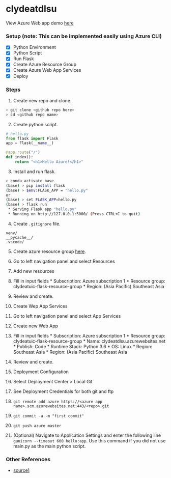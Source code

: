 # clydeatdlsu
View Azure Web app demo [here](https://clydeatdlsu.azurewebsites.net/)

### Setup (note: This can be implemented easily using Azure CLI)
- [x] Python Environment
- [x] Python Script
- [x] Run Flask
- [x] Create Azure Resource Group
- [x] Create Azure Web App Services
- [x] Deploy

### Steps

1. Create new repo and clone.
```bash
> git clone <github repo here>
> cd <github repo name>
```

2. Create python script.
```python
# hello.py
from flask import Flask
app = Flask(__name__)

@app.route("/")
def index():
    return "<h1>Hello Azure!</h1>"
```

3. Install and run flask.
```bash
> conda activate base
(base) > pip install flask
(base) > $env:FLASK_APP = "hello.py"
or
(base) > set FLASK_APP=hello.py
(base) > flask run
 * Serving Flask app "hello.py"
 * Running on http://127.0.0.1:5000/ (Press CTRL+C to quit)
```

4. Create ```.gitignore``` file.
```text
venv/
__pycache__/
.vscode/
```

5. Create azure resource group [here](https://portal.azure.com/#home).
  1. Go to left navigation panel and select Resources
  2. Add new resources
  3. Fill in input fields
    * Subscription: Azure subscription 1
    * Resource group: clydeatuic-flask-resource-group
    * Region: (Asia Pacific) Southeast Asia
  4. Review and create.

6. Create Wep App Services
  1. Go to left navigation panel and select App Services
  2. Create new Web App
  3. Fill in input fields
    * Subscription: Azure subscription 1
    * Resource group: clydeatuic-flask-resource-group
    * Name: clydeatdlsu.azurewebsites.net
    * Publish: Code
    * Runtime Stack: Python 3.6
    * OS: Linux
    * Region: Southeast Asia
    * Region: (Asia Pacific) Southeast Asia
  4. Review and create.

7. Deployment Configuration
  1. Select Deployment Center > Local Git
  2. See Deployment Credentials for both git and ftp
  3. ```git remote add azure https://<azure app  name>.scm.azurewebsites.net:443/<repo>.git```
  4. ```git commit -a -m "first commit"```
  5. ```git push azure master```
  6. (Optional) Navigate to Application Settings and enter the following line ```gunicorn --timeout 600 hello:app```. Use this command if you did not use main.py as the main python script.

### Other References
* [source1](https://github.com/Azure-Samples/python-docs-hello-world)